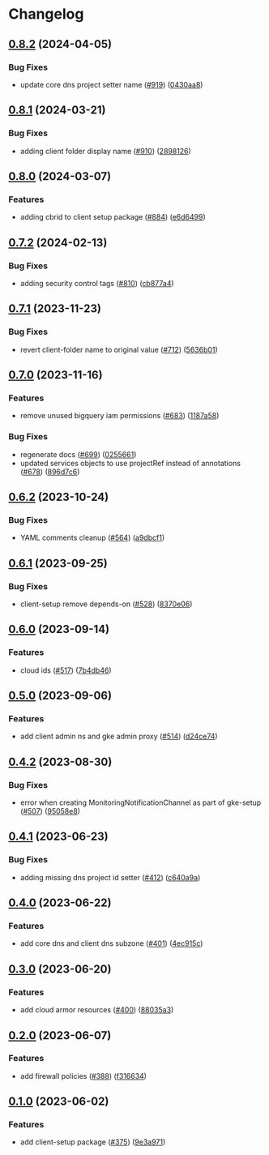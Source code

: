 # Changelog

## [0.8.2](https://github.com/GoogleCloudPlatform/pubsec-declarative-toolkit/compare/solutions/client-setup/0.8.1...solutions/client-setup/0.8.2) (2024-04-05)


### Bug Fixes

* update core dns project setter name ([#919](https://github.com/GoogleCloudPlatform/pubsec-declarative-toolkit/issues/919)) ([0430aa8](https://github.com/GoogleCloudPlatform/pubsec-declarative-toolkit/commit/0430aa8a220a80fdd01ba328646159cca8a6823a))

## [0.8.1](https://github.com/GoogleCloudPlatform/pubsec-declarative-toolkit/compare/solutions/client-setup/0.8.0...solutions/client-setup/0.8.1) (2024-03-21)


### Bug Fixes

* adding client folder display name ([#910](https://github.com/GoogleCloudPlatform/pubsec-declarative-toolkit/issues/910)) ([2898126](https://github.com/GoogleCloudPlatform/pubsec-declarative-toolkit/commit/28981264dac258130109b717005fa6c0862f5423))

## [0.8.0](https://github.com/GoogleCloudPlatform/pubsec-declarative-toolkit/compare/solutions/client-setup/0.7.2...solutions/client-setup/0.8.0) (2024-03-07)


### Features

* adding cbrid to client setup package ([#884](https://github.com/GoogleCloudPlatform/pubsec-declarative-toolkit/issues/884)) ([e6d6499](https://github.com/GoogleCloudPlatform/pubsec-declarative-toolkit/commit/e6d649912cd08a8119388660155fab0c9e7ba20f))

## [0.7.2](https://github.com/GoogleCloudPlatform/pubsec-declarative-toolkit/compare/solutions/client-setup/0.7.1...solutions/client-setup/0.7.2) (2024-02-13)


### Bug Fixes

* adding security control tags ([#810](https://github.com/GoogleCloudPlatform/pubsec-declarative-toolkit/issues/810)) ([cb877a4](https://github.com/GoogleCloudPlatform/pubsec-declarative-toolkit/commit/cb877a4f465135677675f5e3b42a73b324e9827b))

## [0.7.1](https://github.com/GoogleCloudPlatform/pubsec-declarative-toolkit/compare/solutions/client-setup/0.7.0...solutions/client-setup/0.7.1) (2023-11-23)


### Bug Fixes

* revert client-folder name to original value  ([#712](https://github.com/GoogleCloudPlatform/pubsec-declarative-toolkit/issues/712)) ([5636b01](https://github.com/GoogleCloudPlatform/pubsec-declarative-toolkit/commit/5636b010b50ba7baf0bb540794ac036601cb32ce))

## [0.7.0](https://github.com/GoogleCloudPlatform/pubsec-declarative-toolkit/compare/solutions/client-setup/0.6.2...solutions/client-setup/0.7.0) (2023-11-16)


### Features

* remove unused bigquery iam permissions ([#683](https://github.com/GoogleCloudPlatform/pubsec-declarative-toolkit/issues/683)) ([1187a58](https://github.com/GoogleCloudPlatform/pubsec-declarative-toolkit/commit/1187a58612da6a167500228859ce3eb42e199f0f))


### Bug Fixes

* regenerate docs ([#699](https://github.com/GoogleCloudPlatform/pubsec-declarative-toolkit/issues/699)) ([0255661](https://github.com/GoogleCloudPlatform/pubsec-declarative-toolkit/commit/02556613683625119f74be7a4074d84b2de75b1c))
* updated services objects to use projectRef instead of annotations ([#678](https://github.com/GoogleCloudPlatform/pubsec-declarative-toolkit/issues/678)) ([896d7c6](https://github.com/GoogleCloudPlatform/pubsec-declarative-toolkit/commit/896d7c6efeeb217faea15db6f39de825ceb17a6e))

## [0.6.2](https://github.com/GoogleCloudPlatform/pubsec-declarative-toolkit/compare/solutions/client-setup/0.6.1...solutions/client-setup/0.6.2) (2023-10-24)


### Bug Fixes

* YAML comments cleanup ([#564](https://github.com/GoogleCloudPlatform/pubsec-declarative-toolkit/issues/564)) ([a9dbcf1](https://github.com/GoogleCloudPlatform/pubsec-declarative-toolkit/commit/a9dbcf1945af3fa00851103994e35a2113978de1))

## [0.6.1](https://github.com/GoogleCloudPlatform/pubsec-declarative-toolkit/compare/solutions/client-setup/0.6.0...solutions/client-setup/0.6.1) (2023-09-25)


### Bug Fixes

* client-setup remove depends-on ([#528](https://github.com/GoogleCloudPlatform/pubsec-declarative-toolkit/issues/528)) ([8370e06](https://github.com/GoogleCloudPlatform/pubsec-declarative-toolkit/commit/8370e06efcb88578866484021685d8720c9c81d1))

## [0.6.0](https://github.com/GoogleCloudPlatform/pubsec-declarative-toolkit/compare/solutions/client-setup/0.5.0...solutions/client-setup/0.6.0) (2023-09-14)


### Features

* cloud ids ([#517](https://github.com/GoogleCloudPlatform/pubsec-declarative-toolkit/issues/517)) ([7b4db46](https://github.com/GoogleCloudPlatform/pubsec-declarative-toolkit/commit/7b4db460b55ef7c36754e46e32ae622bce502117))

## [0.5.0](https://github.com/GoogleCloudPlatform/pubsec-declarative-toolkit/compare/solutions/client-setup/0.4.2...solutions/client-setup/0.5.0) (2023-09-06)


### Features

* add client admin ns and gke admin proxy ([#514](https://github.com/GoogleCloudPlatform/pubsec-declarative-toolkit/issues/514)) ([d24ce74](https://github.com/GoogleCloudPlatform/pubsec-declarative-toolkit/commit/d24ce7408d65d2c1e34b23c69a4347e132c46c4f))

## [0.4.2](https://github.com/GoogleCloudPlatform/pubsec-declarative-toolkit/compare/solutions/client-setup/0.4.1...solutions/client-setup/0.4.2) (2023-08-30)


### Bug Fixes

* error when creating MonitoringNotificationChannel as part of gke-setup ([#507](https://github.com/GoogleCloudPlatform/pubsec-declarative-toolkit/issues/507)) ([95058e8](https://github.com/GoogleCloudPlatform/pubsec-declarative-toolkit/commit/95058e8b55847a8b5717291af5731a8cbaaef5f9))

## [0.4.1](https://github.com/GoogleCloudPlatform/pubsec-declarative-toolkit/compare/solutions/client-setup/0.4.0...solutions/client-setup/0.4.1) (2023-06-23)


### Bug Fixes

* adding missing dns project id setter ([#412](https://github.com/GoogleCloudPlatform/pubsec-declarative-toolkit/issues/412)) ([c640a9a](https://github.com/GoogleCloudPlatform/pubsec-declarative-toolkit/commit/c640a9a998e0fdf841594ab850bbde5befa86b71))

## [0.4.0](https://github.com/GoogleCloudPlatform/pubsec-declarative-toolkit/compare/solutions/client-setup/0.3.0...solutions/client-setup/0.4.0) (2023-06-22)


### Features

* add core dns and client dns subzone ([#401](https://github.com/GoogleCloudPlatform/pubsec-declarative-toolkit/issues/401)) ([4ec915c](https://github.com/GoogleCloudPlatform/pubsec-declarative-toolkit/commit/4ec915c58014ca84fd1e6a7b65248249be65b28c))

## [0.3.0](https://github.com/GoogleCloudPlatform/pubsec-declarative-toolkit/compare/solutions/client-setup/0.2.0...solutions/client-setup/0.3.0) (2023-06-20)


### Features

* add cloud armor resources ([#400](https://github.com/GoogleCloudPlatform/pubsec-declarative-toolkit/issues/400)) ([88035a3](https://github.com/GoogleCloudPlatform/pubsec-declarative-toolkit/commit/88035a3091e2baebd1fbb358ced61684e1584027))

## [0.2.0](https://github.com/GoogleCloudPlatform/pubsec-declarative-toolkit/compare/solutions/client-setup/0.1.0...solutions/client-setup/0.2.0) (2023-06-07)


### Features

* add firewall policies ([#388](https://github.com/GoogleCloudPlatform/pubsec-declarative-toolkit/issues/388)) ([f316634](https://github.com/GoogleCloudPlatform/pubsec-declarative-toolkit/commit/f316634df164a0711fd647fdc2a47aa22652a7dd))

## [0.1.0](https://github.com/GoogleCloudPlatform/pubsec-declarative-toolkit/compare/solutions/client-setup-v0.0.1...solutions/client-setup/0.1.0) (2023-06-02)


### Features

* add client-setup package ([#375](https://github.com/GoogleCloudPlatform/pubsec-declarative-toolkit/issues/375)) ([9e3a971](https://github.com/GoogleCloudPlatform/pubsec-declarative-toolkit/commit/9e3a971e84d27365a05bbe57422a491554019855))
